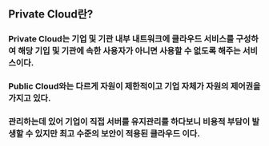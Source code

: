 ## Private Cloud란?
### Private Cloud는 기업 및 기관 내부 내트워크에 클라우드 서비스를 구성하여 해당 기입 및 기관에 속한 사용자가 아니면 사용할 수 없도록 해주는 서비스이다.
### Public Cloud와는 다르게 자원이 제한적이고 기업 자체가 자원의 제어권을 가지고 있다.
### 관리하는데 있어 기업이 직접 서버를 유지관리를 하다보니 비용적 부담이 발생할 수 있지만 최고 수준의 보안이 적용된 클라우드 이다.
